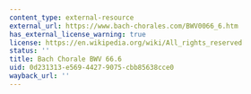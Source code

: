 ```yaml
---
content_type: external-resource
external_url: https://www.bach-chorales.com/BWV0066_6.htm
has_external_license_warning: true
license: https://en.wikipedia.org/wiki/All_rights_reserved
status: ''
title: Bach Chorale BWV 66.6
uid: 0d231313-e569-4427-9075-cbb85638cce0
wayback_url: ''
---
```

